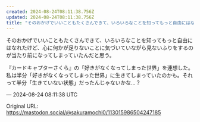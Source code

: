 ```yaml
---
created: 2024-08-24T08:11:38.756Z
updated: 2024-08-24T08:11:38.756Z
title: "そのおかげでいいこともたくさんできて、いろいろなことを知ってもっと自由にはなれたけど、心に何かが足りないことに気づいていながら見ないふりをするのが当たり前になっ[...]"
---
```


<p>そのおかげでいいこともたくさんできて、いろいろなことを知ってもっと自由にはなれたけど、心に何かが足りないことに気づいていながら見ないふりをするのが当たり前になってしまっていたんだと思う。</p><p>『カードキャプターさくら』の「好きがなくなってしまった世界」を連想した。私は半分「好きがなくなってしまった世界」に生きてしまっていたのかも。それって半分「生きていない状態」だったんじゃないかな…？</p>

&mdash; 2024-08-24 08:11:38 UTC

Original URL: https://mastodon.social/@sakuramochi0/113015986504247185
